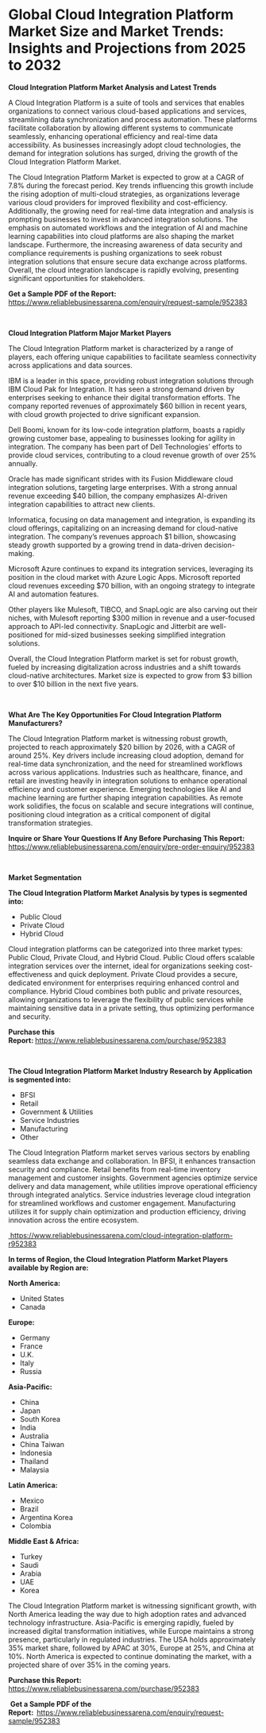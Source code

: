 <p><h1>Global Cloud Integration Platform Market Size and Market Trends: Insights and Projections from 2025 to 2032</h1></p><p><strong>Cloud Integration Platform Market Analysis and Latest Trends</strong></p>
<p><p>A Cloud Integration Platform is a suite of tools and services that enables organizations to connect various cloud-based applications and services, streamlining data synchronization and process automation. These platforms facilitate collaboration by allowing different systems to communicate seamlessly, enhancing operational efficiency and real-time data accessibility. As businesses increasingly adopt cloud technologies, the demand for integration solutions has surged, driving the growth of the Cloud Integration Platform Market.</p><p>The Cloud Integration Platform Market is expected to grow at a CAGR of 7.8% during the forecast period. Key trends influencing this growth include the rising adoption of multi-cloud strategies, as organizations leverage various cloud providers for improved flexibility and cost-efficiency. Additionally, the growing need for real-time data integration and analysis is prompting businesses to invest in advanced integration solutions. The emphasis on automated workflows and the integration of AI and machine learning capabilities into cloud platforms are also shaping the market landscape. Furthermore, the increasing awareness of data security and compliance requirements is pushing organizations to seek robust integration solutions that ensure secure data exchange across platforms. Overall, the cloud integration landscape is rapidly evolving, presenting significant opportunities for stakeholders.</p></p>
<p><strong>Get a Sample PDF of the Report:&nbsp;</strong> <a href="https://www.reliablebusinessarena.com/enquiry/request-sample/952383?utm_campaign=2748&utm_medium=2&utm_source=Github&utm_content=ia&utm_term=17042025&utm_id=cloud-integration-platform">https://www.reliablebusinessarena.com/enquiry/request-sample/952383</a></p>
<p>&nbsp;</p>
<p><strong>Cloud Integration Platform Major Market Players</strong></p>
<p><p>The Cloud Integration Platform market is characterized by a range of players, each offering unique capabilities to facilitate seamless connectivity across applications and data sources. </p><p>IBM is a leader in this space, providing robust integration solutions through IBM Cloud Pak for Integration. It has seen a strong demand driven by enterprises seeking to enhance their digital transformation efforts. The company reported revenues of approximately $60 billion in recent years, with cloud growth projected to drive significant expansion.</p><p>Dell Boomi, known for its low-code integration platform, boasts a rapidly growing customer base, appealing to businesses looking for agility in integration. The company has been part of Dell Technologies’ efforts to provide cloud services, contributing to a cloud revenue growth of over 25% annually.</p><p>Oracle has made significant strides with its Fusion Middleware cloud integration solutions, targeting large enterprises. With a strong annual revenue exceeding $40 billion, the company emphasizes AI-driven integration capabilities to attract new clients.</p><p>Informatica, focusing on data management and integration, is expanding its cloud offerings, capitalizing on an increasing demand for cloud-native integration. The company’s revenues approach $1 billion, showcasing steady growth supported by a growing trend in data-driven decision-making.</p><p>Microsoft Azure continues to expand its integration services, leveraging its position in the cloud market with Azure Logic Apps. Microsoft reported cloud revenues exceeding $70 billion, with an ongoing strategy to integrate AI and automation features.</p><p>Other players like Mulesoft, TIBCO, and SnapLogic are also carving out their niches, with Mulesoft reporting $300 million in revenue and a user-focused approach to API-led connectivity. SnapLogic and Jitterbit are well-positioned for mid-sized businesses seeking simplified integration solutions.</p><p>Overall, the Cloud Integration Platform market is set for robust growth, fueled by increasing digitalization across industries and a shift towards cloud-native architectures. Market size is expected to grow from $3 billion to over $10 billion in the next five years.</p></p>
<p>&nbsp;</p>
<p><strong>What Are The Key Opportunities For Cloud Integration Platform Manufacturers?</strong></p>
<p><p>The Cloud Integration Platform market is witnessing robust growth, projected to reach approximately $20 billion by 2026, with a CAGR of around 25%. Key drivers include increasing cloud adoption, demand for real-time data synchronization, and the need for streamlined workflows across various applications. Industries such as healthcare, finance, and retail are investing heavily in integration solutions to enhance operational efficiency and customer experience. Emerging technologies like AI and machine learning are further shaping integration capabilities. As remote work solidifies, the focus on scalable and secure integrations will continue, positioning cloud integration as a critical component of digital transformation strategies.</p></p>
<p><strong>Inquire or Share Your Questions If Any Before Purchasing This Report:</strong> <a href="https://www.reliablebusinessarena.com/enquiry/pre-order-enquiry/952383?utm_campaign=2748&utm_medium=2&utm_source=Github&utm_content=ia&utm_term=17042025&utm_id=cloud-integration-platform">https://www.reliablebusinessarena.com/enquiry/pre-order-enquiry/952383</a></p>
<p>&nbsp;</p>
<p><strong>Market Segmentation</strong></p>
<p><strong>The Cloud Integration Platform Market Analysis by types is segmented into:</strong></p>
<p><ul><li>Public Cloud</li><li>Private Cloud</li><li>Hybrid Cloud</li></ul></p>
<p><p>Cloud integration platforms can be categorized into three market types: Public Cloud, Private Cloud, and Hybrid Cloud. Public Cloud offers scalable integration services over the internet, ideal for organizations seeking cost-effectiveness and quick deployment. Private Cloud provides a secure, dedicated environment for enterprises requiring enhanced control and compliance. Hybrid Cloud combines both public and private resources, allowing organizations to leverage the flexibility of public services while maintaining sensitive data in a private setting, thus optimizing performance and security.</p></p>
<p><strong>Purchase this Report:&nbsp;</strong><a href="https://www.reliablebusinessarena.com/purchase/952383?utm_campaign=2748&utm_medium=2&utm_source=Github&utm_content=ia&utm_term=17042025&utm_id=cloud-integration-platform">https://www.reliablebusinessarena.com/purchase/952383</a></p>
<p>&nbsp;</p>
<p><strong>The Cloud Integration Platform Market Industry Research by Application is segmented into:</strong></p>
<p><ul><li>BFSI</li><li>Retail</li><li>Government & Utilities</li><li>Service Industries</li><li>Manufacturing</li><li>Other</li></ul></p>
<p><p>The Cloud Integration Platform market serves various sectors by enabling seamless data exchange and collaboration. In BFSI, it enhances transaction security and compliance. Retail benefits from real-time inventory management and customer insights. Government agencies optimize service delivery and data management, while utilities improve operational efficiency through integrated analytics. Service industries leverage cloud integration for streamlined workflows and customer engagement. Manufacturing utilizes it for supply chain optimization and production efficiency, driving innovation across the entire ecosystem.</p></p>
<p><a href="https://www.reliablebusinessarena.com/cloud-integration-platform-r952383?utm_campaign=2748&utm_medium=2&utm_source=Github&utm_content=ia&utm_term=17042025&utm_id=cloud-integration-platform">&nbsp;https://www.reliablebusinessarena.com/cloud-integration-platform-r952383</a></p>
<p><strong>In terms of Region, the Cloud Integration Platform Market Players available by Region are:</strong></p>
<p>
    <p> <strong> North America: </strong>
        <ul>
            <li>United States</li>
            <li>Canada</li>
        </ul>
        </p> 
    <p> <strong> Europe: </strong>
        <ul>
            <li>Germany</li>
            <li>France</li>
            <li>U.K.</li>
            <li>Italy</li>
            <li>Russia</li>
        </ul>
        </p> 
    <p> <strong> Asia-Pacific: </strong>
        <ul>
            <li>China</li>
            <li>Japan</li>
            <li>South Korea</li>
            <li>India</li>
            <li>Australia</li>
            <li>China Taiwan</li>
            <li>Indonesia</li>
            <li>Thailand</li>
            <li>Malaysia</li>
        </ul>
        </p> 
    <p> <strong> Latin America: </strong>
        <ul>
            <li>Mexico</li>
            <li>Brazil</li>
            <li>Argentina Korea</li>
            <li>Colombia</li>
        </ul>
        </p> 
    <p> <strong> Middle East & Africa: </strong>
        <ul>
            <li>Turkey</li>
            <li>Saudi</li>
            <li>Arabia</li>
            <li>UAE</li>
            <li>Korea</li>
        </ul>
    </p>
    </p>
<p><p>The Cloud Integration Platform market is witnessing significant growth, with North America leading the way due to high adoption rates and advanced technology infrastructure. Asia-Pacific is emerging rapidly, fueled by increased digital transformation initiatives, while Europe maintains a strong presence, particularly in regulated industries. The USA holds approximately 35% market share, followed by APAC at 30%, Europe at 25%, and China at 10%. North America is expected to continue dominating the market, with a projected share of over 35% in the coming years.</p></p>
<p><strong>Purchase this Report: </strong><a href="https://www.reliablebusinessarena.com/purchase/952383?utm_campaign=2748&utm_medium=2&utm_source=Github&utm_content=ia&utm_term=17042025&utm_id=cloud-integration-platform">https://www.reliablebusinessarena.com/purchase/952383</a></p>
<p>&nbsp;<strong>Get a Sample PDF of the Report:&nbsp;&nbsp;</strong><a href="https://www.reliablebusinessarena.com/enquiry/request-sample/952383?utm_campaign=2748&utm_medium=2&utm_source=Github&utm_content=ia&utm_term=17042025&utm_id=cloud-integration-platform">https://www.reliablebusinessarena.com/enquiry/request-sample/952383</a></p>
<p><strong></strong></p>
<p><p></p><p></p><p></p></p>